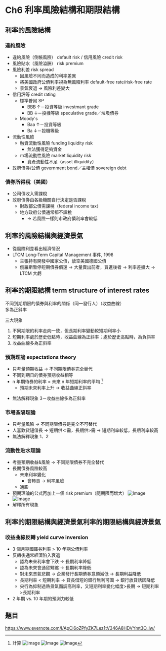 # Ch6 利率風險結構和期限結構

## 利率的風險結構
### 違約風險
- 違約風險（倒帳風險） default risk / 信用風險 credit risk
- 風險貼水（風險溢酬） risk premium
- 風險利差 risk spread
  - 因風險不同而造成的利率差異
  - 將美國政府公債利率視為無風險利率 default-free rate/risk-free rate
  - 景氣衰退 → 風險利差變大
- 信用評等 credit rating
  - 標準普爾 SP
    - BBB ↑－投資等級 investmant grade
    - BB ↓－投機等級 speculative grade／垃圾債券
  - Moody's
    - Baa ↑－投資等級
    - Ba ↓－投機等級
- 流動性風險
  - 融資流動性風險 funding liquidity risk
    - 無法獲得足夠資金
  - 市場流動性風險 market liquidity risk 
    - 資產流動性不足（asset illiquidity）
- 政府債券/公債 government bond／主權債 sovereign debt


### 債券所得稅（美國）
- 公司債收入需課稅
- 政府債券由各級機關自行決定是否課稅
  - 財政部公債需課稅（federal income tax）
  - 地方政府公債通常都不課稅
    - → 若風險一樣則市政府債利率會較低
  
## 利率的風險結構與經濟景氣
- 從風險利差看出經濟情況
- LTCM Long-Term Capital Management 事件, 1998
  - 主張持有開發中國家公債，放空美國德國公債
  - 俄羅斯暫停短期債券償還 → 大量賣出前者，買進後者 → 利率差擴大 → LTCM 大虧
  
## 利率的期限結構 term structure of interest rates
不同到期期限的債券與利率的關係（同一發行人）（收益曲線）  
多為正斜率

三大現象
1. 不同期限的利率走向一致，但長期利率變動較短期利率小
2. 短期利率處於歷史低點時，收益曲線為正斜率；處於歷史高點時，為負斜率
3. 收益曲線多為正斜率

### 預期理論 expectations theory
- 只考量預期收益 → 不同期限債券完全替代
- 不同到期日的債券預期收益相等
- n 年期待券的利率 = 未來 n 年短期利率的平均 [^1]
  - 預期未來利率上升 → 收益曲線正斜率

[^1]:計算
![Image](https://i.imgur.com/bHYaNd9.png)
![Image](https://i.imgur.com/zmlS5gc.png)
![Image](https://i.imgur.com/WKbZ734.png)
- 無法解釋現象 3－收益曲線多為正斜率

### 市場區隔理論
- 只考量風險 → 不同期限債券是完全不可替代
- 人喜歡貸短借長 → 短期供＜需，長期供>需 → 短期利率較低，長期利率較高
- 無法解釋現象 1、2

### 流動性貼水理論
- 考量預期收益&風險 → 不同期限債券不完全替代
- 長期債券風險較高
  - 未來利率變化
    - 會轉賣 → 利率風險
  - 通膨
- 預期理論的公式再加上一個 risk premium（隨期限而增大）
![Image](https://i.imgur.com/A8bU3sV.png)
![Image](https://i.imgur.com/bjiKzPE.png)
- 解釋所有現象

## 利率的期限結構與經濟景氣利率的期限結構與經濟景氣
### 收益曲線反轉 yield curve inversion
- 3 個月期國庫券利率 > 10 年期公債利率
- 反轉後通常經濟陷入衰退
  - 認為未來利率會下跌 → 長期利率降低
  - 認為未來會通貨緊縮 → 長期利率降低
  - 對未來景氣悲觀 → 企業發行長期債券意願減低 → 長期利益降低
  - 長期利率 < 短期利率 → 貸長借短的銀行無利可圖 → 銀行放貸誘因降低
  - 央行為抑制過熱景氣而調高利率，又短期利率變化幅度>長期 → 短期利率>長期利率
- 2 年期 vs. 10 年期的預測力較低


## 題目
https://www.evernote.com/l/ApCi6oZPfyZK7Lez1tV346A8HDVYmt3O_lw/